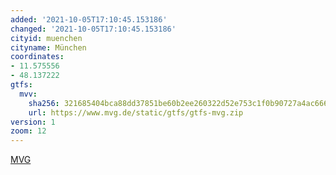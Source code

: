 ```yaml
---
added: '2021-10-05T17:10:45.153186'
changed: '2021-10-05T17:10:45.153186'
cityid: muenchen
cityname: München
coordinates:
- 11.575556
- 48.137222
gtfs:
  mvv:
    sha256: 321685404bca88dd37851be60b2ee260322d52e753c1f0b90727a4ac6661d3f3
    url: https://www.mvg.de/static/gtfs/gtfs-mvg.zip
version: 1
zoom: 12
---
```


[MVG](https://www.mvg.de/services/fahrgastservice/fahrplandaten.html)


